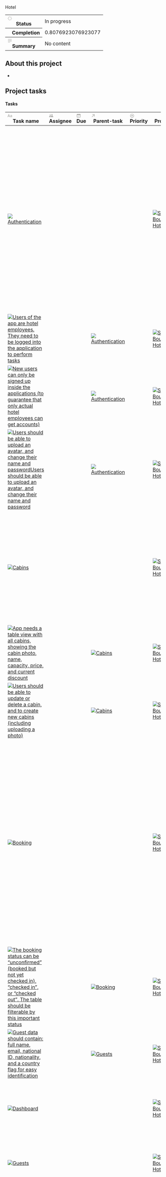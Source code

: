 
Hotel</h1><p class="page-description"></p><table class="properties"><tbody><tr class="property-row property-row-status"><th><span class="icon property-icon"><svg role="graphics-symbol" viewBox="0 0 16 16" style="width:14px;height:14px;display:block;fill:rgba(55, 53, 47, 0.45);flex-shrink:0" class="typesStatus"><path d="M8.75488 1.02344C8.75488 0.613281 8.41309 0.264648 8.00293 0.264648C7.59277 0.264648 7.25098 0.613281 7.25098 1.02344V3.11523C7.25098 3.51855 7.59277 3.86719 8.00293 3.86719C8.41309 3.86719 8.75488 3.51855 8.75488 3.11523V1.02344ZM3.91504 5.0293C4.20215 5.31641 4.69434 5.32324 4.97461 5.03613C5.26855 4.74902 5.26855 4.25684 4.98145 3.96973L3.53906 2.52051C3.25195 2.2334 2.7666 2.21973 2.47949 2.50684C2.19238 2.79395 2.18555 3.28613 2.47266 3.57324L3.91504 5.0293ZM10.9629 4.01758C10.6826 4.30469 10.6826 4.79688 10.9697 5.08398C11.2568 5.37109 11.749 5.36426 12.0361 5.07715L13.4854 3.62793C13.7725 3.34082 13.7725 2.84863 13.4785 2.55469C13.1982 2.27441 12.7061 2.27441 12.4189 2.56152L10.9629 4.01758ZM15.0234 8.78906C15.4336 8.78906 15.7822 8.44727 15.7822 8.03711C15.7822 7.62695 15.4336 7.28516 15.0234 7.28516H12.9385C12.5283 7.28516 12.1797 7.62695 12.1797 8.03711C12.1797 8.44727 12.5283 8.78906 12.9385 8.78906H15.0234ZM0.975586 7.28516C0.56543 7.28516 0.223633 7.62695 0.223633 8.03711C0.223633 8.44727 0.56543 8.78906 0.975586 8.78906H3.07422C3.48438 8.78906 3.83301 8.44727 3.83301 8.03711C3.83301 7.62695 3.48438 7.28516 3.07422 7.28516H0.975586ZM12.0361 10.9902C11.749 10.71 11.2568 10.71 10.9629 10.9971C10.6826 11.2842 10.6826 11.7764 10.9697 12.0635L12.4258 13.5127C12.7129 13.7998 13.2051 13.793 13.4922 13.5059C13.7793 13.2256 13.7725 12.7266 13.4854 12.4395L12.0361 10.9902ZM2.52051 12.4395C2.22656 12.7266 2.22656 13.2188 2.50684 13.5059C2.79395 13.793 3.28613 13.7998 3.57324 13.5127L5.02246 12.0703C5.31641 11.7832 5.31641 11.291 5.03613 11.0039C4.74902 10.7168 4.25684 10.71 3.96973 10.9971L2.52051 12.4395ZM8.75488 12.9658C8.75488 12.5557 8.41309 12.207 8.00293 12.207C7.59277 12.207 7.25098 12.5557 7.25098 12.9658V15.0576C7.25098 15.4609 7.59277 15.8096 8.00293 15.8096C8.41309 15.8096 8.75488 15.4609 8.75488 15.0576V12.9658Z"></path></svg></span>Status</th><td><span class="status-value select-value-color-yellow"><div class="status-dot status-dot-color-yellow"></div>In
progress</span></td></tr><tr class="property-row property-row-rollup"><th><span class="icon property-icon"><img src="https://www.notion.so/icons/activity_gray.svg" style="width:14px;height:14px"/></span>Completion</th><td>0.8076923076923077</td></tr><tr class="property-row property-row-text"><th><span class="icon property-icon"><svg role="graphics-symbol" viewBox="0 0 16 16" style="width:14px;height:14px;display:block;fill:rgba(55, 53, 47, 0.45);flex-shrink:0" class="typesText"><path d="M1.56738 3.25879H14.4258C14.7676 3.25879 15.0479 2.97852 15.0479 2.63672C15.0479 2.29492 14.7744 2.02148 14.4258 2.02148H1.56738C1.21875 2.02148 0.952148 2.29492 0.952148 2.63672C0.952148 2.97852 1.22559 3.25879 1.56738 3.25879ZM1.56738 6.84082H14.4258C14.7676 6.84082 15.0479 6.56055 15.0479 6.21875C15.0479 5.87695 14.7744 5.60352 14.4258 5.60352H1.56738C1.21875 5.60352 0.952148 5.87695 0.952148 6.21875C0.952148 6.56055 1.22559 6.84082 1.56738 6.84082ZM1.56738 10.4229H14.4258C14.7676 10.4229 15.0479 10.1426 15.0479 9.80078C15.0479 9.45898 14.7744 9.18555 14.4258 9.18555H1.56738C1.21875 9.18555 0.952148 9.45898 0.952148 9.80078C0.952148 10.1426 1.22559 10.4229 1.56738 10.4229ZM1.56738 14.0049H8.75879C9.10059 14.0049 9.38086 13.7246 9.38086 13.3828C9.38086 13.041 9.10742 12.7676 8.75879 12.7676H1.56738C1.21875 12.7676 0.952148 13.041 0.952148 13.3828C0.952148 13.7246 1.22559 14.0049 1.56738 14.0049Z"></path></svg></span>Summary</th><td>No
content</td></tr></tbody></table></header><div class="page-body"><h2 id="63ff3efc-2be5-4dba-80fa-6bfc670e2838" class="">About
this
project</h2><ul id="bc6d5d43-92d7-4217-a870-4a8ba1081a10" class="bulleted-list"><li style="list-style-type:disc"></li></ul><p id="74ccbe03-3c0d-4d89-b101-66480abb5dde" class="">

</p><h2 id="eede8bb4-471a-41c7-a0e2-5cb417ff3c1e" class="">Project tasks</h2><div id="1381d9df-c169-4428-9060-eb1f89410560" class="collection-content"><h4 class="collection-title">Tasks</h4><table class="collection-content"><thead><tr><th><span class="icon property-icon"><svg role="graphics-symbol" viewBox="0 0 16 16" style="width:14px;height:14px;display:block;fill:rgba(55, 53, 47, 0.45);flex-shrink:0" class="typesTitle"><path d="M0.637695 13.1914C1.0957 13.1914 1.32812 13 1.47852 12.5215L2.24414 10.3887H6.14746L6.90625 12.5215C7.05664 13 7.2959 13.1914 7.74707 13.1914C8.22559 13.1914 8.5332 12.9043 8.5332 12.4531C8.5332 12.2891 8.50586 12.1523 8.44434 11.9678L5.41602 3.79199C5.2041 3.21777 4.82129 2.9375 4.19922 2.9375C3.60449 2.9375 3.21484 3.21777 3.0166 3.78516L-0.0322266 12.002C-0.09375 12.1797 -0.121094 12.3232 -0.121094 12.4668C-0.121094 12.918 0.166016 13.1914 0.637695 13.1914ZM2.63379 9.12402L4.17871 4.68066H4.21973L5.76465 9.12402H2.63379ZM12.2793 13.2324C13.3115 13.2324 14.2891 12.6787 14.7129 11.8037H14.7402V12.5762C14.7471 12.9863 15.0273 13.2393 15.4238 13.2393C15.834 13.2393 16.1143 12.9795 16.1143 12.5215V8.00977C16.1143 6.49902 14.9658 5.52148 13.1543 5.52148C11.7666 5.52148 10.6592 6.08887 10.2695 6.99121C10.1943 7.15527 10.1533 7.3125 10.1533 7.46289C10.1533 7.81152 10.4062 8.04395 10.7686 8.04395C11.0215 8.04395 11.2129 7.94824 11.3496 7.73633C11.7529 6.99121 12.2861 6.65625 13.1064 6.65625C14.0977 6.65625 14.6992 7.20996 14.6992 8.1123V8.67285L12.5664 8.7959C10.7686 8.8916 9.77734 9.69824 9.77734 11.0107C9.77734 12.3369 10.8096 13.2324 12.2793 13.2324ZM12.6621 12.1387C11.8008 12.1387 11.2129 11.667 11.2129 10.9561C11.2129 10.2725 11.7598 9.82129 12.7578 9.75977L14.6992 9.62988V10.3203C14.6992 11.3457 13.7969 12.1387 12.6621 12.1387Z"></path></svg></span>Task name</th><th><span class="icon property-icon"><svg role="graphics-symbol" viewBox="0 0 16 16" style="width:14px;height:14px;display:block;fill:rgba(55, 53, 47, 0.45);flex-shrink:0" class="typesPerson"><path d="M10.9536 7.90088C12.217 7.90088 13.2559 6.79468 13.2559 5.38525C13.2559 4.01514 12.2114 2.92017 10.9536 2.92017C9.70142 2.92017 8.65137 4.02637 8.65698 5.39087C8.6626 6.79468 9.69019 7.90088 10.9536 7.90088ZM4.4231 8.03003C5.52368 8.03003 6.42212 7.05859 6.42212 5.83447C6.42212 4.63843 5.51245 3.68945 4.4231 3.68945C3.33374 3.68945 2.41846 4.64966 2.41846 5.84009C2.42407 7.05859 3.32251 8.03003 4.4231 8.03003ZM1.37964 13.168H5.49561C4.87231 12.292 5.43384 10.6074 6.78711 9.51807C6.18628 9.14746 5.37769 8.87231 4.4231 8.87231C1.95239 8.87231 0.262207 10.6917 0.262207 12.1628C0.262207 12.7974 0.548584 13.168 1.37964 13.168ZM7.50024 13.168H14.407C15.4009 13.168 15.7322 12.8423 15.7322 12.2864C15.7322 10.8489 13.8679 8.88354 10.9536 8.88354C8.04492 8.88354 6.17505 10.8489 6.17505 12.2864C6.17505 12.8423 6.50635 13.168 7.50024 13.168Z"></path></svg></span>Assignee</th><th><span class="icon property-icon"><svg role="graphics-symbol" viewBox="0 0 16 16" style="width:14px;height:14px;display:block;fill:rgba(55, 53, 47, 0.45);flex-shrink:0" class="typesDate"><path d="M3.29688 14.4561H12.7031C14.1797 14.4561 14.9453 13.6904 14.9453 12.2344V3.91504C14.9453 2.45215 14.1797 1.69336 12.7031 1.69336H3.29688C1.82031 1.69336 1.05469 2.45215 1.05469 3.91504V12.2344C1.05469 13.6973 1.82031 14.4561 3.29688 14.4561ZM3.27637 13.1162C2.70898 13.1162 2.39453 12.8154 2.39453 12.2207V5.9043C2.39453 5.30273 2.70898 5.00879 3.27637 5.00879H12.71C13.2842 5.00879 13.6055 5.30273 13.6055 5.9043V12.2207C13.6055 12.8154 13.2842 13.1162 12.71 13.1162H3.27637ZM6.68066 7.38086H7.08398C7.33008 7.38086 7.41211 7.30566 7.41211 7.05957V6.66309C7.41211 6.41699 7.33008 6.3418 7.08398 6.3418H6.68066C6.44141 6.3418 6.35938 6.41699 6.35938 6.66309V7.05957C6.35938 7.30566 6.44141 7.38086 6.68066 7.38086ZM8.92285 7.38086H9.31934C9.56543 7.38086 9.64746 7.30566 9.64746 7.05957V6.66309C9.64746 6.41699 9.56543 6.3418 9.31934 6.3418H8.92285C8.67676 6.3418 8.59473 6.41699 8.59473 6.66309V7.05957C8.59473 7.30566 8.67676 7.38086 8.92285 7.38086ZM11.1582 7.38086H11.5547C11.8008 7.38086 11.8828 7.30566 11.8828 7.05957V6.66309C11.8828 6.41699 11.8008 6.3418 11.5547 6.3418H11.1582C10.9121 6.3418 10.8301 6.41699 10.8301 6.66309V7.05957C10.8301 7.30566 10.9121 7.38086 11.1582 7.38086ZM4.44531 9.58203H4.84863C5.09473 9.58203 5.17676 9.50684 5.17676 9.26074V8.86426C5.17676 8.61816 5.09473 8.54297 4.84863 8.54297H4.44531C4.20605 8.54297 4.12402 8.61816 4.12402 8.86426V9.26074C4.12402 9.50684 4.20605 9.58203 4.44531 9.58203ZM6.68066 9.58203H7.08398C7.33008 9.58203 7.41211 9.50684 7.41211 9.26074V8.86426C7.41211 8.61816 7.33008 8.54297 7.08398 8.54297H6.68066C6.44141 8.54297 6.35938 8.61816 6.35938 8.86426V9.26074C6.35938 9.50684 6.44141 9.58203 6.68066 9.58203ZM8.92285 9.58203H9.31934C9.56543 9.58203 9.64746 9.50684 9.64746 9.26074V8.86426C9.64746 8.61816 9.56543 8.54297 9.31934 8.54297H8.92285C8.67676 8.54297 8.59473 8.61816 8.59473 8.86426V9.26074C8.59473 9.50684 8.67676 9.58203 8.92285 9.58203ZM11.1582 9.58203H11.5547C11.8008 9.58203 11.8828 9.50684 11.8828 9.26074V8.86426C11.8828 8.61816 11.8008 8.54297 11.5547 8.54297H11.1582C10.9121 8.54297 10.8301 8.61816 10.8301 8.86426V9.26074C10.8301 9.50684 10.9121 9.58203 11.1582 9.58203ZM4.44531 11.7832H4.84863C5.09473 11.7832 5.17676 11.708 5.17676 11.4619V11.0654C5.17676 10.8193 5.09473 10.7441 4.84863 10.7441H4.44531C4.20605 10.7441 4.12402 10.8193 4.12402 11.0654V11.4619C4.12402 11.708 4.20605 11.7832 4.44531 11.7832ZM6.68066 11.7832H7.08398C7.33008 11.7832 7.41211 11.708 7.41211 11.4619V11.0654C7.41211 10.8193 7.33008 10.7441 7.08398 10.7441H6.68066C6.44141 10.7441 6.35938 10.8193 6.35938 11.0654V11.4619C6.35938 11.708 6.44141 11.7832 6.68066 11.7832ZM8.92285 11.7832H9.31934C9.56543 11.7832 9.64746 11.708 9.64746 11.4619V11.0654C9.64746 10.8193 9.56543 10.7441 9.31934 10.7441H8.92285C8.67676 10.7441 8.59473 10.8193 8.59473 11.0654V11.4619C8.59473 11.708 8.67676 11.7832 8.92285 11.7832Z"></path></svg></span>Due</th><th><span class="icon property-icon"><svg role="graphics-symbol" viewBox="0 0 16 16" style="width:14px;height:14px;display:block;fill:rgba(55, 53, 47, 0.45);flex-shrink:0" class="typesRelation"><path d="M13.1475 10.5869V3.72363C13.1475 3.25195 12.833 2.93066 12.3477 2.93066H5.48438C5.02637 2.93066 4.70508 3.27246 4.70508 3.67578C4.70508 4.07227 5.05371 4.40039 5.46387 4.40039H7.89746L10.8438 4.30469L9.59961 5.39844L3.08496 11.9199C2.92773 12.0771 2.8457 12.2686 2.8457 12.46C2.8457 12.8564 3.20801 13.2256 3.61816 13.2256C3.80957 13.2256 3.99414 13.1504 4.15137 12.9932L10.6729 6.47168L11.7803 5.22754L11.6641 8.05762V10.6074C11.6641 11.0176 11.9922 11.373 12.4023 11.373C12.8057 11.373 13.1475 11.0312 13.1475 10.5869Z"></path></svg></span>Parent-task</th><th><span class="icon property-icon"><svg role="graphics-symbol" viewBox="0 0 16 16" style="width:14px;height:14px;display:block;fill:rgba(55, 53, 47, 0.45);flex-shrink:0" class="typesSelect"><path d="M8 15.126C11.8623 15.126 15.0615 11.9336 15.0615 8.06445C15.0615 4.20215 11.8623 1.00293 7.99316 1.00293C4.13086 1.00293 0.938477 4.20215 0.938477 8.06445C0.938477 11.9336 4.1377 15.126 8 15.126ZM8 13.7383C4.85547 13.7383 2.33301 11.209 2.33301 8.06445C2.33301 4.91992 4.84863 2.39746 7.99316 2.39746C11.1377 2.39746 13.6738 4.91992 13.6738 8.06445C13.6738 11.209 11.1445 13.7383 8 13.7383ZM7.62402 10.6348C7.79492 10.915 8.20508 10.9287 8.37598 10.6348L10.666 6.73145C10.8574 6.41016 10.7002 6.04102 10.3652 6.04102H5.62793C5.29297 6.04102 5.14941 6.43066 5.32031 6.73145L7.62402 10.6348Z"></path></svg></span>Priority</th><th><span class="icon property-icon"><img src="https://www.notion.so/icons/target_gray.svg" style="width:14px;height:14px"/></span>Project</th><th><span class="icon property-icon"><svg role="graphics-symbol" viewBox="0 0 16 16" style="width:14px;height:14px;display:block;fill:rgba(55, 53, 47, 0.45);flex-shrink:0" class="typesStatus"><path d="M8.75488 1.02344C8.75488 0.613281 8.41309 0.264648 8.00293 0.264648C7.59277 0.264648 7.25098 0.613281 7.25098 1.02344V3.11523C7.25098 3.51855 7.59277 3.86719 8.00293 3.86719C8.41309 3.86719 8.75488 3.51855 8.75488 3.11523V1.02344ZM3.91504 5.0293C4.20215 5.31641 4.69434 5.32324 4.97461 5.03613C5.26855 4.74902 5.26855 4.25684 4.98145 3.96973L3.53906 2.52051C3.25195 2.2334 2.7666 2.21973 2.47949 2.50684C2.19238 2.79395 2.18555 3.28613 2.47266 3.57324L3.91504 5.0293ZM10.9629 4.01758C10.6826 4.30469 10.6826 4.79688 10.9697 5.08398C11.2568 5.37109 11.749 5.36426 12.0361 5.07715L13.4854 3.62793C13.7725 3.34082 13.7725 2.84863 13.4785 2.55469C13.1982 2.27441 12.7061 2.27441 12.4189 2.56152L10.9629 4.01758ZM15.0234 8.78906C15.4336 8.78906 15.7822 8.44727 15.7822 8.03711C15.7822 7.62695 15.4336 7.28516 15.0234 7.28516H12.9385C12.5283 7.28516 12.1797 7.62695 12.1797 8.03711C12.1797 8.44727 12.5283 8.78906 12.9385 8.78906H15.0234ZM0.975586 7.28516C0.56543 7.28516 0.223633 7.62695 0.223633 8.03711C0.223633 8.44727 0.56543 8.78906 0.975586 8.78906H3.07422C3.48438 8.78906 3.83301 8.44727 3.83301 8.03711C3.83301 7.62695 3.48438 7.28516 3.07422 7.28516H0.975586ZM12.0361 10.9902C11.749 10.71 11.2568 10.71 10.9629 10.9971C10.6826 11.2842 10.6826 11.7764 10.9697 12.0635L12.4258 13.5127C12.7129 13.7998 13.2051 13.793 13.4922 13.5059C13.7793 13.2256 13.7725 12.7266 13.4854 12.4395L12.0361 10.9902ZM2.52051 12.4395C2.22656 12.7266 2.22656 13.2188 2.50684 13.5059C2.79395 13.793 3.28613 13.7998 3.57324 13.5127L5.02246 12.0703C5.31641 11.7832 5.31641 11.291 5.03613 11.0039C4.74902 10.7168 4.25684 10.71 3.96973 10.9971L2.52051 12.4395ZM8.75488 12.9658C8.75488 12.5557 8.41309 12.207 8.00293 12.207C7.59277 12.207 7.25098 12.5557 7.25098 12.9658V15.0576C7.25098 15.4609 7.59277 15.8096 8.00293 15.8096C8.41309 15.8096 8.75488 15.4609 8.75488 15.0576V12.9658Z"></path></svg></span>Status</th><th><span class="icon property-icon"><img src="https://www.notion.so/icons/list-indent_gray.svg" style="width:14px;height:14px"/></span>Sub-tasks</th><th><span class="icon property-icon"><img src="https://www.notion.so/icons/tag_gray.svg" style="width:14px;height:14px"/></span>Tags</th></tr></thead><tbody><tr id="50e1f939-6ae5-4e80-bce8-7f04cdb4beea"><td class="cell-title"><a href="Tasks%20f8470ac0c83c4858ab3206b615f13e9f/Authentication%2050e1f9396ae54e80bce87f04cdb4beea.html"><img class="icon" src="https://www.notion.so/icons/key_yellow.svg"/>Authentication</a></td><td class="cell-notion://tasks/assign_property"></td><td class="cell-notion://tasks/due_date_property"></td><td class="cell-notion://tasks/parent_task_relation"></td><td class="cell-notion://tasks/priority_property"></td><td class="cell-notion://tasks/task_to_project_relation"><a href="Small%20Boutique%20Hotel%2074fd9789d4b44f26a9a402f025c9df48.html"><img class="icon" src="https://www.notion.so/icons/bed_gray.svg"/>Small Boutique Hotel</a></td><td class="cell-notion://tasks/status_property"><span class="status-value select-value-color-green"><div class="status-dot status-dot-color-green"></div>Done</span></td><td class="cell-notion://tasks/sub_task_relation"><a href="Tasks%20f8470ac0c83c4858ab3206b615f13e9f/Users%20of%20the%20app%20are%20hotel%20employees%20They%20need%20to%20%20dd4cb14c26fc47d5943b60d48c720520.html"><img class="icon" src="https://www.notion.so/icons/science_blue.svg"/>Users of the app are hotel employees. They need to be logged into the application to perform tasks</a>, <a href="Tasks%20f8470ac0c83c4858ab3206b615f13e9f/New%20users%20can%20only%20be%20signed%20up%20inside%20the%20applica%2063aca8190a7940d3a69c17582d59b6d1.html"><img class="icon" src="https://www.notion.so/icons/science_blue.svg"/>New users can only be signed up inside the applications (to guarantee that only actual hotel employees can get accounts)</a>, <a href="Tasks%20f8470ac0c83c4858ab3206b615f13e9f/Users%20should%20be%20able%20to%20upload%20an%20avatar,%20and%20chan%200cfc639ae79b445fbf5a9d15245e5958.html"><img class="icon" src="https://www.notion.so/icons/science_blue.svg"/>Users should be able to upload an avatar, and change their name and passwordUsers should be able to upload an avatar, and change their name and password</a></td><td class="cell-notion://tasks/tags_property"></td></tr><tr id="dd4cb14c-26fc-47d5-943b-60d48c720520"><td class="cell-title"><a href="Tasks%20f8470ac0c83c4858ab3206b615f13e9f/Users%20of%20the%20app%20are%20hotel%20employees%20They%20need%20to%20%20dd4cb14c26fc47d5943b60d48c720520.html"><img class="icon" src="https://www.notion.so/icons/science_blue.svg"/>Users of the app are hotel employees. They need to be logged into the application to perform tasks</a></td><td class="cell-notion://tasks/assign_property"></td><td class="cell-notion://tasks/due_date_property"></td><td class="cell-notion://tasks/parent_task_relation"><a href="Tasks%20f8470ac0c83c4858ab3206b615f13e9f/Authentication%2050e1f9396ae54e80bce87f04cdb4beea.html"><img class="icon" src="https://www.notion.so/icons/key_yellow.svg"/>Authentication</a></td><td class="cell-notion://tasks/priority_property"></td><td class="cell-notion://tasks/task_to_project_relation"><a href="Small%20Boutique%20Hotel%2074fd9789d4b44f26a9a402f025c9df48.html"><img class="icon" src="https://www.notion.so/icons/bed_gray.svg"/>Small Boutique Hotel</a></td><td class="cell-notion://tasks/status_property"><span class="status-value select-value-color-green"><div class="status-dot status-dot-color-green"></div>Done</span></td><td class="cell-notion://tasks/sub_task_relation"></td><td class="cell-notion://tasks/tags_property"></td></tr><tr id="63aca819-0a79-40d3-a69c-17582d59b6d1"><td class="cell-title"><a href="Tasks%20f8470ac0c83c4858ab3206b615f13e9f/New%20users%20can%20only%20be%20signed%20up%20inside%20the%20applica%2063aca8190a7940d3a69c17582d59b6d1.html"><img class="icon" src="https://www.notion.so/icons/science_blue.svg"/>New users can only be signed up inside the applications (to guarantee that only actual hotel employees can get accounts)</a></td><td class="cell-notion://tasks/assign_property"></td><td class="cell-notion://tasks/due_date_property"></td><td class="cell-notion://tasks/parent_task_relation"><a href="Tasks%20f8470ac0c83c4858ab3206b615f13e9f/Authentication%2050e1f9396ae54e80bce87f04cdb4beea.html"><img class="icon" src="https://www.notion.so/icons/key_yellow.svg"/>Authentication</a></td><td class="cell-notion://tasks/priority_property"></td><td class="cell-notion://tasks/task_to_project_relation"><a href="Small%20Boutique%20Hotel%2074fd9789d4b44f26a9a402f025c9df48.html"><img class="icon" src="https://www.notion.so/icons/bed_gray.svg"/>Small Boutique Hotel</a></td><td class="cell-notion://tasks/status_property"><span class="status-value select-value-color-green"><div class="status-dot status-dot-color-green"></div>Done</span></td><td class="cell-notion://tasks/sub_task_relation"></td><td class="cell-notion://tasks/tags_property"></td></tr><tr id="0cfc639a-e79b-445f-bf5a-9d15245e5958"><td class="cell-title"><a href="Tasks%20f8470ac0c83c4858ab3206b615f13e9f/Users%20should%20be%20able%20to%20upload%20an%20avatar,%20and%20chan%200cfc639ae79b445fbf5a9d15245e5958.html"><img class="icon" src="https://www.notion.so/icons/science_blue.svg"/>Users should be able to upload an avatar, and change their name and passwordUsers should be able to upload an avatar, and change their name and password</a></td><td class="cell-notion://tasks/assign_property"></td><td class="cell-notion://tasks/due_date_property"></td><td class="cell-notion://tasks/parent_task_relation"><a href="Tasks%20f8470ac0c83c4858ab3206b615f13e9f/Authentication%2050e1f9396ae54e80bce87f04cdb4beea.html"><img class="icon" src="https://www.notion.so/icons/key_yellow.svg"/>Authentication</a></td><td class="cell-notion://tasks/priority_property"></td><td class="cell-notion://tasks/task_to_project_relation"><a href="Small%20Boutique%20Hotel%2074fd9789d4b44f26a9a402f025c9df48.html"><img class="icon" src="https://www.notion.so/icons/bed_gray.svg"/>Small Boutique Hotel</a></td><td class="cell-notion://tasks/status_property"><span class="status-value select-value-color-green"><div class="status-dot status-dot-color-green"></div>Done</span></td><td class="cell-notion://tasks/sub_task_relation"></td><td class="cell-notion://tasks/tags_property"></td></tr><tr id="f2a4d504-534e-457d-a708-b855065bd8bb"><td class="cell-title"><a href="Tasks%20f8470ac0c83c4858ab3206b615f13e9f/Cabins%20f2a4d504534e457da708b855065bd8bb.html"><img class="icon" src="https://www.notion.so/icons/bed_yellow.svg"/>Cabins</a></td><td class="cell-notion://tasks/assign_property"></td><td class="cell-notion://tasks/due_date_property"></td><td class="cell-notion://tasks/parent_task_relation"></td><td class="cell-notion://tasks/priority_property"></td><td class="cell-notion://tasks/task_to_project_relation"><a href="Small%20Boutique%20Hotel%2074fd9789d4b44f26a9a402f025c9df48.html"><img class="icon" src="https://www.notion.so/icons/bed_gray.svg"/>Small Boutique Hotel</a></td><td class="cell-notion://tasks/status_property"><span class="status-value select-value-color-green"><div class="status-dot status-dot-color-green"></div>Done</span></td><td class="cell-notion://tasks/sub_task_relation"><a href="Tasks%20f8470ac0c83c4858ab3206b615f13e9f/App%20needs%20a%20table%20view%20with%20all%20cabins,%20showing%20th%20b14772d140204c1cab4313f0621cbe1d.html"><img class="icon" src="https://www.notion.so/icons/science_blue.svg"/>App needs a table view with all cabins, showing the cabin photo, name, capacity, price, and current discount</a>, <a href="Tasks%20f8470ac0c83c4858ab3206b615f13e9f/Users%20should%20be%20able%20to%20update%20or%20delete%20a%20cabin,%20%2061d7821c3dbd4ec6a1a89a1d47d65f9e.html"><img class="icon" src="https://www.notion.so/icons/science_blue.svg"/>Users should be able to update or delete a cabin, and to create new cabins (including uploading a photo)</a></td><td class="cell-notion://tasks/tags_property"></td></tr><tr id="b14772d1-4020-4c1c-ab43-13f0621cbe1d"><td class="cell-title"><a href="Tasks%20f8470ac0c83c4858ab3206b615f13e9f/App%20needs%20a%20table%20view%20with%20all%20cabins,%20showing%20th%20b14772d140204c1cab4313f0621cbe1d.html"><img class="icon" src="https://www.notion.so/icons/science_blue.svg"/>App needs a table view with all cabins, showing the cabin photo, name, capacity, price, and current discount</a></td><td class="cell-notion://tasks/assign_property"></td><td class="cell-notion://tasks/due_date_property"></td><td class="cell-notion://tasks/parent_task_relation"><a href="Tasks%20f8470ac0c83c4858ab3206b615f13e9f/Cabins%20f2a4d504534e457da708b855065bd8bb.html"><img class="icon" src="https://www.notion.so/icons/bed_yellow.svg"/>Cabins</a></td><td class="cell-notion://tasks/priority_property"></td><td class="cell-notion://tasks/task_to_project_relation"><a href="Small%20Boutique%20Hotel%2074fd9789d4b44f26a9a402f025c9df48.html"><img class="icon" src="https://www.notion.so/icons/bed_gray.svg"/>Small Boutique Hotel</a></td><td class="cell-notion://tasks/status_property"><span class="status-value select-value-color-green"><div class="status-dot status-dot-color-green"></div>Done</span></td><td class="cell-notion://tasks/sub_task_relation"></td><td class="cell-notion://tasks/tags_property"></td></tr><tr id="61d7821c-3dbd-4ec6-a1a8-9a1d47d65f9e"><td class="cell-title"><a href="Tasks%20f8470ac0c83c4858ab3206b615f13e9f/Users%20should%20be%20able%20to%20update%20or%20delete%20a%20cabin,%20%2061d7821c3dbd4ec6a1a89a1d47d65f9e.html"><img class="icon" src="https://www.notion.so/icons/science_blue.svg"/>Users should be able to update or delete a cabin, and to create new cabins (including uploading a photo)</a></td><td class="cell-notion://tasks/assign_property"></td><td class="cell-notion://tasks/due_date_property"></td><td class="cell-notion://tasks/parent_task_relation"><a href="Tasks%20f8470ac0c83c4858ab3206b615f13e9f/Cabins%20f2a4d504534e457da708b855065bd8bb.html"><img class="icon" src="https://www.notion.so/icons/bed_yellow.svg"/>Cabins</a></td><td class="cell-notion://tasks/priority_property"></td><td class="cell-notion://tasks/task_to_project_relation"><a href="Small%20Boutique%20Hotel%2074fd9789d4b44f26a9a402f025c9df48.html"><img class="icon" src="https://www.notion.so/icons/bed_gray.svg"/>Small Boutique Hotel</a></td><td class="cell-notion://tasks/status_property"><span class="status-value select-value-color-green"><div class="status-dot status-dot-color-green"></div>Done</span></td><td class="cell-notion://tasks/sub_task_relation"></td><td class="cell-notion://tasks/tags_property"></td></tr><tr id="382fb50b-0cdb-4a6d-9d8c-4aad4a64e860"><td class="cell-title"><a href="Tasks%20f8470ac0c83c4858ab3206b615f13e9f/Booking%20382fb50b0cdb4a6d9d8c4aad4a64e860.html"><img class="icon" src="https://www.notion.so/icons/ticket_yellow.svg"/>Booking</a></td><td class="cell-notion://tasks/assign_property"></td><td class="cell-notion://tasks/due_date_property"></td><td class="cell-notion://tasks/parent_task_relation"></td><td class="cell-notion://tasks/priority_property"></td><td class="cell-notion://tasks/task_to_project_relation"><a href="Small%20Boutique%20Hotel%2074fd9789d4b44f26a9a402f025c9df48.html"><img class="icon" src="https://www.notion.so/icons/bed_gray.svg"/>Small Boutique Hotel</a></td><td class="cell-notion://tasks/status_property"><span class="status-value select-value-color-green"><div class="status-dot status-dot-color-green"></div>Done</span></td><td class="cell-notion://tasks/sub_task_relation"><a href="Tasks%20f8470ac0c83c4858ab3206b615f13e9f/App%20needs%20a%20table%20view%20with%20all%20bookings,%20showing%20%209138fb4846634ca0b6e2bf4d2514e08c.html"><img class="icon" src="https://www.notion.so/icons/science_blue.svg"/>App needs a table view with all bookings, showing arrival and departure dates, status, and paid amount, as well as cabin and guest data</a>, <a href="Tasks%20f8470ac0c83c4858ab3206b615f13e9f/The%20booking%20status%20can%20be%20%E2%80%9Cunconfirmed%E2%80%9D%20(booked%20bu%203d532ae1e2634f099d2f2c2c81ce56ca.html"><img class="icon" src="https://www.notion.so/icons/science_blue.svg"/>The booking status can be “unconfirmed” (booked but not yet checked in), “checked in”, or “checked out”. The table should be filterable
by this important status</a>, <a href="Tasks%20f8470ac0c83c4858ab3206b615f13e9f/Other%20booking%20data%20includes%20number%20of%20guests,%20numb%20be0ec70fdad54918bf49ff5c0c714e71.html"><img class="icon" src="https://www.notion.so/icons/science_blue.svg"/>Other booking data includes: number of guests, number of nights, guest observations, whether they booked breakfast, breakfast price</a></td><td class="cell-notion://tasks/tags_property"></td></tr><tr id="3d532ae1-e263-4f09-9d2f-2c2c81ce56ca"><td class="cell-title"><a href="Tasks%20f8470ac0c83c4858ab3206b615f13e9f/The%20booking%20status%20can%20be%20%E2%80%9Cunconfirmed%E2%80%9D%20(booked%20bu%203d532ae1e2634f099d2f2c2c81ce56ca.html"><img class="icon" src="https://www.notion.so/icons/science_blue.svg"/>The booking status can be “unconfirmed” (booked but not yet checked in), “checked in”, or “checked out”. The table should be filterable
by this important status</a></td><td class="cell-notion://tasks/assign_property"></td><td class="cell-notion://tasks/due_date_property"></td><td class="cell-notion://tasks/parent_task_relation"><a href="Tasks%20f8470ac0c83c4858ab3206b615f13e9f/Booking%20382fb50b0cdb4a6d9d8c4aad4a64e860.html"><img class="icon" src="https://www.notion.so/icons/ticket_yellow.svg"/>Booking</a></td><td class="cell-notion://tasks/priority_property"></td><td class="cell-notion://tasks/task_to_project_relation"><a href="Small%20Boutique%20Hotel%2074fd9789d4b44f26a9a402f025c9df48.html"><img class="icon" src="https://www.notion.so/icons/bed_gray.svg"/>Small Boutique Hotel</a></td><td class="cell-notion://tasks/status_property"><span class="status-value select-value-color-green"><div class="status-dot status-dot-color-green"></div>Done</span></td><td class="cell-notion://tasks/sub_task_relation"></td><td class="cell-notion://tasks/tags_property"></td></tr><tr id="f1a2645d-d624-4986-a517-80e6712768ee"><td class="cell-title"><a href="Tasks%20f8470ac0c83c4858ab3206b615f13e9f/Guest%20data%20should%20contain%20full%20name,%20email,%20nation%20f1a2645dd6244986a51780e6712768ee.html"><img class="icon" src="https://www.notion.so/icons/science_blue.svg"/>Guest data should contain: full name, email, national ID, nationality, and a country flag for easy identification</a></td><td class="cell-notion://tasks/assign_property"></td><td class="cell-notion://tasks/due_date_property"></td><td class="cell-notion://tasks/parent_task_relation"><a href="Tasks%20f8470ac0c83c4858ab3206b615f13e9f/Guests%2082262aa12ecb45a18fcd23e2454b7f1f.html"><img class="icon" src="https://www.notion.so/icons/person-masculine_yellow.svg"/>Guests</a></td><td class="cell-notion://tasks/priority_property"></td><td class="cell-notion://tasks/task_to_project_relation"><a href="Small%20Boutique%20Hotel%2074fd9789d4b44f26a9a402f025c9df48.html"><img class="icon" src="https://www.notion.so/icons/bed_gray.svg"/>Small Boutique Hotel</a></td><td class="cell-notion://tasks/status_property"><span class="status-value select-value-color-green"><div class="status-dot status-dot-color-green"></div>Done</span></td><td class="cell-notion://tasks/sub_task_relation"></td><td class="cell-notion://tasks/tags_property"></td></tr><tr id="23f7641a-ad2e-4e01-8aa4-1fd6623a1b98"><td class="cell-title"><a href="Tasks%20f8470ac0c83c4858ab3206b615f13e9f/Dashboard%2023f7641aad2e4e018aa41fd6623a1b98.html"><img class="icon" src="https://www.notion.so/icons/dashboard_yellow.svg"/>Dashboard</a></td><td class="cell-notion://tasks/assign_property"></td><td class="cell-notion://tasks/due_date_property"></td><td class="cell-notion://tasks/parent_task_relation"></td><td class="cell-notion://tasks/priority_property"></td><td class="cell-notion://tasks/task_to_project_relation"><a href="Small%20Boutique%20Hotel%2074fd9789d4b44f26a9a402f025c9df48.html"><img class="icon" src="https://www.notion.so/icons/bed_gray.svg"/>Small Boutique Hotel</a></td><td class="cell-notion://tasks/status_property"><span class="status-value select-value-color-green"><div class="status-dot status-dot-color-green"></div>Done</span></td><td class="cell-notion://tasks/sub_task_relation"><a href="Tasks%20f8470ac0c83c4858ab3206b615f13e9f/The%20initial%20app%20screen%20should%20be%20a%20dashboard,%20to%20d%20433da1dc65b54e779332cab75d92a8d8.html"><img class="icon" src="https://www.notion.so/icons/science_blue.svg"/>The initial app screen should be a dashboard, to display important information for the last 7, 30, or 90 days</a></td><td class="cell-notion://tasks/tags_property"></td></tr><tr id="82262aa1-2ecb-45a1-8fcd-23e2454b7f1f"><td class="cell-title"><a href="Tasks%20f8470ac0c83c4858ab3206b615f13e9f/Guests%2082262aa12ecb45a18fcd23e2454b7f1f.html"><img class="icon" src="https://www.notion.so/icons/person-masculine_yellow.svg"/>Guests</a></td><td class="cell-notion://tasks/assign_property"></td><td class="cell-notion://tasks/due_date_property"></td><td class="cell-notion://tasks/parent_task_relation"></td><td class="cell-notion://tasks/priority_property"></td><td class="cell-notion://tasks/task_to_project_relation"><a href="Small%20Boutique%20Hotel%2074fd9789d4b44f26a9a402f025c9df48.html"><img class="icon" src="https://www.notion.so/icons/bed_gray.svg"/>Small Boutique Hotel</a></td><td class="cell-notion://tasks/status_property"><span class="status-value select-value-color-green"><div class="status-dot status-dot-color-green"></div>Done</span></td><td class="cell-notion://tasks/sub_task_relation"><a href="Tasks%20f8470ac0c83c4858ab3206b615f13e9f/Guest%20data%20should%20contain%20full%20name,%20email,%20nation%20f1a2645dd6244986a51780e6712768ee.html"><img class="icon" src="https://www.notion.so/icons/science_blue.svg"/>Guest data should contain: full name, email, national ID, nationality, and a country flag for easy identification</a></td><td class="cell-notion://tasks/tags_property"></td></tr><tr id="b1f58129-8b27-4754-8936-d379b79e5d32"><td class="cell-title"><a href="Tasks%20f8470ac0c83c4858ab3206b615f13e9f/Check%20in%20out%20b1f581298b2747548936d379b79e5d32.html"><img class="icon" src="https://www.notion.so/icons/checkmark_yellow.svg"/>Check in/out</a></td><td class="cell-notion://tasks/assign_property"></td><td class="cell-notion://tasks/due_date_property"></td><td class="cell-notion://tasks/parent_task_relation"></td><td class="cell-notion://tasks/priority_property"></td><td class="cell-notion://tasks/task_to_project_relation"><a href="Small%20Boutique%20Hotel%2074fd9789d4b44f26a9a402f025c9df48.html"><img class="icon" src="https://www.notion.so/icons/bed_gray.svg"/>Small Boutique Hotel</a></td><td class="cell-notion://tasks/status_property"><span class="status-value select-value-color-green"><div class="status-dot status-dot-color-green"></div>Done</span></td><td class="cell-notion://tasks/sub_task_relation"><a href="Tasks%20f8470ac0c83c4858ab3206b615f13e9f/Users%20should%20be%20able%20to%20delete,%20check%20in,%20or%20check%20a3a80934a48b4fa3a02638b8e8f01392.html"><img class="icon" src="https://www.notion.so/icons/science_blue.svg"/>Users should be able to delete, check in, or check out a booking as the guest arrives (no editing necessary for now)</a>, <a href="Tasks%20f8470ac0c83c4858ab3206b615f13e9f/Bookings%20may%20not%20have%20been%20paid%20yet%20on%20guest%20arriv%200147920f755d4eadb74df3605db62914.html"><img class="icon" src="https://www.notion.so/icons/science_blue.svg"/>Bookings may not have been paid yet on guest arrival. Therefore, on check in, users need to accept payment (outside the app), and
then confirm that payment has been received (inside the app)</a>, <a href="Tasks%20f8470ac0c83c4858ab3206b615f13e9f/On%20check%20in,%20the%20guest%20should%20have%20the%20ability%20to%20%20d47c2c4c424243f886df719a1f22472b.html"><img class="icon" src="https://www.notion.so/icons/science_blue.svg"/>On check in, the guest should have the ability to add breakfast for the entire stay, if they hadn’t already</a></td><td class="cell-notion://tasks/tags_property"></td></tr><tr id="8771e256-8642-40c7-add0-75f0f6ab77a9"><td class="cell-title"><a href="Tasks%20f8470ac0c83c4858ab3206b615f13e9f/Settings%208771e256864240c7add075f0f6ab77a9.html"><img class="icon" src="https://www.notion.so/icons/gear_yellow.svg"/>Settings</a></td><td class="cell-notion://tasks/assign_property"></td><td class="cell-notion://tasks/due_date_property"></td><td class="cell-notion://tasks/parent_task_relation"></td><td class="cell-notion://tasks/priority_property"></td><td class="cell-notion://tasks/task_to_project_relation"><a href="Small%20Boutique%20Hotel%2074fd9789d4b44f26a9a402f025c9df48.html"><img class="icon" src="https://www.notion.so/icons/bed_gray.svg"/>Small Boutique Hotel</a></td><td class="cell-notion://tasks/status_property"><span class="status-value select-value-color-green"><div class="status-dot status-dot-color-green"></div>Done</span></td><td class="cell-notion://tasks/sub_task_relation"><a href="Tasks%20f8470ac0c83c4858ab3206b615f13e9f/Users%20should%20be%20able%20to%20define%20a%20few%20application-w%20c2b41ad0dfc64954955f87ca7a449718.html"><img class="icon" src="https://www.notion.so/icons/science_blue.svg"/>Users should be able to define a few application-wide settings: breakfast price, min and max nights/booking, max guests/booking</a></td><td class="cell-notion://tasks/tags_property"></td></tr><tr id="b0828323-8613-4504-96ce-e70acd2f55c0"><td class="cell-title"><a href="Tasks%20f8470ac0c83c4858ab3206b615f13e9f/Darkmode%20b08283238613450496cee70acd2f55c0.html"><img class="icon" src="https://www.notion.so/icons/darks_yellow.svg"/>Darkmode</a></td><td class="cell-notion://tasks/assign_property"></td><td class="cell-notion://tasks/due_date_property"></td><td class="cell-notion://tasks/parent_task_relation"></td><td class="cell-notion://tasks/priority_property"></td><td class="cell-notion://tasks/task_to_project_relation"><a href="Small%20Boutique%20Hotel%2074fd9789d4b44f26a9a402f025c9df48.html"><img class="icon" src="https://www.notion.so/icons/bed_gray.svg"/>Small Boutique Hotel</a></td><td class="cell-notion://tasks/status_property"><span class="status-value select-value-color-green"><div class="status-dot status-dot-color-green"></div>Done</span></td><td class="cell-notion://tasks/sub_task_relation"></td><td class="cell-notion://tasks/tags_property"></td></tr><tr id="0147920f-755d-4ead-b74d-f3605db62914"><td class="cell-title"><a href="Tasks%20f8470ac0c83c4858ab3206b615f13e9f/Bookings%20may%20not%20have%20been%20paid%20yet%20on%20guest%20arriv%200147920f755d4eadb74df3605db62914.html"><img class="icon" src="https://www.notion.so/icons/science_blue.svg"/>Bookings may not have been paid yet on guest arrival. Therefore, on check in, users need to accept payment (outside the app), and
then confirm that payment has been received (inside the app)</a></td><td class="cell-notion://tasks/assign_property"></td><td class="cell-notion://tasks/due_date_property"></td><td class="cell-notion://tasks/parent_task_relation"><a href="Tasks%20f8470ac0c83c4858ab3206b615f13e9f/Check%20in%20out%20b1f581298b2747548936d379b79e5d32.html"><img class="icon" src="https://www.notion.so/icons/checkmark_yellow.svg"/>Check in/out</a></td><td class="cell-notion://tasks/priority_property"></td><td class="cell-notion://tasks/task_to_project_relation"><a href="Small%20Boutique%20Hotel%2074fd9789d4b44f26a9a402f025c9df48.html"><img class="icon" src="https://www.notion.so/icons/bed_gray.svg"/>Small Boutique Hotel</a></td><td class="cell-notion://tasks/status_property"><span class="status-value select-value-color-green"><div class="status-dot status-dot-color-green"></div>Done</span></td><td class="cell-notion://tasks/sub_task_relation"></td><td class="cell-notion://tasks/tags_property"></td></tr><tr id="d47c2c4c-4242-43f8-86df-719a1f22472b"><td class="cell-title"><a href="Tasks%20f8470ac0c83c4858ab3206b615f13e9f/On%20check%20in,%20the%20guest%20should%20have%20the%20ability%20to%20%20d47c2c4c424243f886df719a1f22472b.html"><img class="icon" src="https://www.notion.so/icons/science_blue.svg"/>On check in, the guest should have the ability to add breakfast for the entire stay, if they hadn’t already</a></td><td class="cell-notion://tasks/assign_property"></td><td class="cell-notion://tasks/due_date_property"></td><td class="cell-notion://tasks/parent_task_relation"><a href="Tasks%20f8470ac0c83c4858ab3206b615f13e9f/Check%20in%20out%20b1f581298b2747548936d379b79e5d32.html"><img class="icon" src="https://www.notion.so/icons/checkmark_yellow.svg"/>Check in/out</a></td><td class="cell-notion://tasks/priority_property"></td><td class="cell-notion://tasks/task_to_project_relation"><a href="Small%20Boutique%20Hotel%2074fd9789d4b44f26a9a402f025c9df48.html"><img class="icon" src="https://www.notion.so/icons/bed_gray.svg"/>Small Boutique Hotel</a></td><td class="cell-notion://tasks/status_property"><span class="status-value select-value-color-green"><div class="status-dot status-dot-color-green"></div>Done</span></td><td class="cell-notion://tasks/sub_task_relation"></td><td class="cell-notion://tasks/tags_property"></td></tr><tr id="433da1dc-65b5-4e77-9332-cab75d92a8d8"><td class="cell-title"><a href="Tasks%20f8470ac0c83c4858ab3206b615f13e9f/The%20initial%20app%20screen%20should%20be%20a%20dashboard,%20to%20d%20433da1dc65b54e779332cab75d92a8d8.html"><img class="icon" src="https://www.notion.so/icons/science_blue.svg"/>The initial app screen should be a dashboard, to display important information for the last 7, 30, or 90 days</a></td><td class="cell-notion://tasks/assign_property"></td><td class="cell-notion://tasks/due_date_property"></td><td class="cell-notion://tasks/parent_task_relation"><a href="Tasks%20f8470ac0c83c4858ab3206b615f13e9f/Dashboard%2023f7641aad2e4e018aa41fd6623a1b98.html"><img class="icon" src="https://www.notion.so/icons/dashboard_yellow.svg"/>Dashboard</a></td><td class="cell-notion://tasks/priority_property"></td><td class="cell-notion://tasks/task_to_project_relation"><a href="Small%20Boutique%20Hotel%2074fd9789d4b44f26a9a402f025c9df48.html"><img class="icon" src="https://www.notion.so/icons/bed_gray.svg"/>Small Boutique Hotel</a></td><td class="cell-notion://tasks/status_property"><span class="status-value"><div class="status-dot"></div>Not started</span></td><td class="cell-notion://tasks/sub_task_relation"><a href="Tasks%20f8470ac0c83c4858ab3206b615f13e9f/A%20list%20of%20guests%20checking%20in%20and%20out%20on%20the%20curren%20cf53a36c3b834cd292ae958c5612b4d1.html"><img class="icon" src="https://www.notion.so/icons/science_blue.svg"/>A list of guests checking in and out on the current day. Users should be able to perform these tasks from here</a>, <a href="Tasks%20f8470ac0c83c4858ab3206b615f13e9f/Statistics%20on%20recent%20bookings,%20sales,%20check%20ins,%20a%2057dbb77442cb40da80dc522212391d47.html"><img class="icon" src="https://www.notion.so/icons/science_blue.svg"/>Statistics on recent bookings, sales, check ins, and occupancy rate</a>, <a href="Tasks%20f8470ac0c83c4858ab3206b615f13e9f/A%20chart%20showing%20all%20daily%20hotel%20sales,%20showing%20bot%200e19ca9f678e477294bfe580dc714922.html"><img class="icon" src="https://www.notion.so/icons/science_blue.svg"/>A chart showing all daily hotel sales, showing both “total” sales and “extras” sales (only breakfast at the moment)</a>, <a href="Tasks%20f8470ac0c83c4858ab3206b615f13e9f/A%20chart%20showing%20statistics%20on%20stay%20durations,%20as%20t%2049846982da0745f7a4be157940aff733.html"><img class="icon" src="https://www.notion.so/icons/science_blue.svg"/>A chart showing statistics on stay durations, as this is an important metric for the hotel</a></td><td class="cell-notion://tasks/tags_property"></td></tr><tr id="cf53a36c-3b83-4cd2-92ae-958c5612b4d1"><td class="cell-title"><a href="Tasks%20f8470ac0c83c4858ab3206b615f13e9f/A%20list%20of%20guests%20checking%20in%20and%20out%20on%20the%20curren%20cf53a36c3b834cd292ae958c5612b4d1.html"><img class="icon" src="https://www.notion.so/icons/science_blue.svg"/>A list of guests checking in and out on the current day. Users should be able to perform these tasks from here</a></td><td class="cell-notion://tasks/assign_property"></td><td class="cell-notion://tasks/due_date_property"></td><td class="cell-notion://tasks/parent_task_relation"><a href="Tasks%20f8470ac0c83c4858ab3206b615f13e9f/The%20initial%20app%20screen%20should%20be%20a%20dashboard,%20to%20d%20433da1dc65b54e779332cab75d92a8d8.html"><img class="icon" src="https://www.notion.so/icons/science_blue.svg"/>The initial app screen should be a dashboard, to display important information for the last 7, 30, or 90 days</a></td><td class="cell-notion://tasks/priority_property"></td><td class="cell-notion://tasks/task_to_project_relation"><a href="Small%20Boutique%20Hotel%2074fd9789d4b44f26a9a402f025c9df48.html"><img class="icon" src="https://www.notion.so/icons/bed_gray.svg"/>Small Boutique Hotel</a></td><td class="cell-notion://tasks/status_property"><span class="status-value"><div class="status-dot"></div>Not started</span></td><td class="cell-notion://tasks/sub_task_relation"></td><td class="cell-notion://tasks/tags_property"></td></tr><tr id="57dbb774-42cb-40da-80dc-522212391d47"><td class="cell-title"><a href="Tasks%20f8470ac0c83c4858ab3206b615f13e9f/Statistics%20on%20recent%20bookings,%20sales,%20check%20ins,%20a%2057dbb77442cb40da80dc522212391d47.html"><img class="icon" src="https://www.notion.so/icons/science_blue.svg"/>Statistics on recent bookings, sales, check ins, and occupancy rate</a></td><td class="cell-notion://tasks/assign_property"></td><td class="cell-notion://tasks/due_date_property"></td><td class="cell-notion://tasks/parent_task_relation"><a href="Tasks%20f8470ac0c83c4858ab3206b615f13e9f/The%20initial%20app%20screen%20should%20be%20a%20dashboard,%20to%20d%20433da1dc65b54e779332cab75d92a8d8.html"><img class="icon" src="https://www.notion.so/icons/science_blue.svg"/>The initial app screen should be a dashboard, to display important information for the last 7, 30, or 90 days</a></td><td class="cell-notion://tasks/priority_property"></td><td class="cell-notion://tasks/task_to_project_relation"><a href="Small%20Boutique%20Hotel%2074fd9789d4b44f26a9a402f025c9df48.html"><img class="icon" src="https://www.notion.so/icons/bed_gray.svg"/>Small Boutique Hotel</a></td><td class="cell-notion://tasks/status_property"><span class="status-value"><div class="status-dot"></div>Not started</span></td><td class="cell-notion://tasks/sub_task_relation"></td><td class="cell-notion://tasks/tags_property"></td></tr><tr id="0e19ca9f-678e-4772-94bf-e580dc714922"><td class="cell-title"><a href="Tasks%20f8470ac0c83c4858ab3206b615f13e9f/A%20chart%20showing%20all%20daily%20hotel%20sales,%20showing%20bot%200e19ca9f678e477294bfe580dc714922.html"><img class="icon" src="https://www.notion.so/icons/science_blue.svg"/>A chart showing all daily hotel sales, showing both “total” sales and “extras” sales (only breakfast at the moment)</a></td><td class="cell-notion://tasks/assign_property"></td><td class="cell-notion://tasks/due_date_property"></td><td class="cell-notion://tasks/parent_task_relation"><a href="Tasks%20f8470ac0c83c4858ab3206b615f13e9f/The%20initial%20app%20screen%20should%20be%20a%20dashboard,%20to%20d%20433da1dc65b54e779332cab75d92a8d8.html"><img class="icon" src="https://www.notion.so/icons/science_blue.svg"/>The initial app screen should be a dashboard, to display important information for the last 7, 30, or 90 days</a></td><td class="cell-notion://tasks/priority_property"></td><td class="cell-notion://tasks/task_to_project_relation"><a href="Small%20Boutique%20Hotel%2074fd9789d4b44f26a9a402f025c9df48.html"><img class="icon" src="https://www.notion.so/icons/bed_gray.svg"/>Small Boutique Hotel</a></td><td class="cell-notion://tasks/status_property"><span class="status-value"><div class="status-dot"></div>Not started</span></td><td class="cell-notion://tasks/sub_task_relation"></td><td class="cell-notion://tasks/tags_property"></td></tr><tr id="49846982-da07-45f7-a4be-157940aff733"><td class="cell-title"><a href="Tasks%20f8470ac0c83c4858ab3206b615f13e9f/A%20chart%20showing%20statistics%20on%20stay%20durations,%20as%20t%2049846982da0745f7a4be157940aff733.html"><img class="icon" src="https://www.notion.so/icons/science_blue.svg"/>A chart showing statistics on stay durations, as this is an important metric for the hotel</a></td><td class="cell-notion://tasks/assign_property"></td><td class="cell-notion://tasks/due_date_property"></td><td class="cell-notion://tasks/parent_task_relation"><a href="Tasks%20f8470ac0c83c4858ab3206b615f13e9f/The%20initial%20app%20screen%20should%20be%20a%20dashboard,%20to%20d%20433da1dc65b54e779332cab75d92a8d8.html"><img class="icon" src="https://www.notion.so/icons/science_blue.svg"/>The initial app screen should be a dashboard, to display important information for the last 7, 30, or 90 days</a></td><td class="cell-notion://tasks/priority_property"></td><td class="cell-notion://tasks/task_to_project_relation"><a href="Small%20Boutique%20Hotel%2074fd9789d4b44f26a9a402f025c9df48.html"><img class="icon" src="https://www.notion.so/icons/bed_gray.svg"/>Small Boutique Hotel</a></td><td class="cell-notion://tasks/status_property"><span class="status-value"><div class="status-dot"></div>Not started</span></td><td class="cell-notion://tasks/sub_task_relation"></td><td class="cell-notion://tasks/tags_property"></td></tr><tr id="9138fb48-4663-4ca0-b6e2-bf4d2514e08c"><td class="cell-title"><a href="Tasks%20f8470ac0c83c4858ab3206b615f13e9f/App%20needs%20a%20table%20view%20with%20all%20bookings,%20showing%20%209138fb4846634ca0b6e2bf4d2514e08c.html"><img class="icon" src="https://www.notion.so/icons/science_blue.svg"/>App needs a table view with all bookings, showing arrival and departure dates, status, and paid amount, as well as cabin and guest data</a></td><td class="cell-notion://tasks/assign_property"></td><td class="cell-notion://tasks/due_date_property"></td><td class="cell-notion://tasks/parent_task_relation"><a href="Tasks%20f8470ac0c83c4858ab3206b615f13e9f/Booking%20382fb50b0cdb4a6d9d8c4aad4a64e860.html"><img class="icon" src="https://www.notion.so/icons/ticket_yellow.svg"/>Booking</a></td><td class="cell-notion://tasks/priority_property"></td><td class="cell-notion://tasks/task_to_project_relation"><a href="Small%20Boutique%20Hotel%2074fd9789d4b44f26a9a402f025c9df48.html"><img class="icon" src="https://www.notion.so/icons/bed_gray.svg"/>Small Boutique Hotel</a></td><td class="cell-notion://tasks/status_property"><span class="status-value select-value-color-green"><div class="status-dot status-dot-color-green"></div>Done</span></td><td class="cell-notion://tasks/sub_task_relation"></td><td class="cell-notion://tasks/tags_property"></td></tr><tr id="be0ec70f-dad5-4918-bf49-ff5c0c714e71"><td class="cell-title"><a href="Tasks%20f8470ac0c83c4858ab3206b615f13e9f/Other%20booking%20data%20includes%20number%20of%20guests,%20numb%20be0ec70fdad54918bf49ff5c0c714e71.html"><img class="icon" src="https://www.notion.so/icons/science_blue.svg"/>Other booking data includes: number of guests, number of nights, guest observations, whether they booked breakfast, breakfast price</a></td><td class="cell-notion://tasks/assign_property"></td><td class="cell-notion://tasks/due_date_property"></td><td class="cell-notion://tasks/parent_task_relation"><a href="Tasks%20f8470ac0c83c4858ab3206b615f13e9f/Booking%20382fb50b0cdb4a6d9d8c4aad4a64e860.html"><img class="icon" src="https://www.notion.so/icons/ticket_yellow.svg"/>Booking</a></td><td class="cell-notion://tasks/priority_property"></td><td class="cell-notion://tasks/task_to_project_relation"><a href="Small%20Boutique%20Hotel%2074fd9789d4b44f26a9a402f025c9df48.html"><img class="icon" src="https://www.notion.so/icons/bed_gray.svg"/>Small Boutique Hotel</a></td><td class="cell-notion://tasks/status_property"><span class="status-value select-value-color-green"><div class="status-dot status-dot-color-green"></div>Done</span></td><td class="cell-notion://tasks/sub_task_relation"></td><td class="cell-notion://tasks/tags_property"></td></tr><tr id="a3a80934-a48b-4fa3-a026-38b8e8f01392"><td class="cell-title"><a href="Tasks%20f8470ac0c83c4858ab3206b615f13e9f/Users%20should%20be%20able%20to%20delete,%20check%20in,%20or%20check%20a3a80934a48b4fa3a02638b8e8f01392.html"><img class="icon" src="https://www.notion.so/icons/science_blue.svg"/>Users should be able to delete, check in, or check out a booking as the guest arrives (no editing necessary for now)</a></td><td class="cell-notion://tasks/assign_property"></td><td class="cell-notion://tasks/due_date_property"></td><td class="cell-notion://tasks/parent_task_relation"><a href="Tasks%20f8470ac0c83c4858ab3206b615f13e9f/Check%20in%20out%20b1f581298b2747548936d379b79e5d32.html"><img class="icon" src="https://www.notion.so/icons/checkmark_yellow.svg"/>Check in/out</a></td><td class="cell-notion://tasks/priority_property"></td><td class="cell-notion://tasks/task_to_project_relation"><a href="Small%20Boutique%20Hotel%2074fd9789d4b44f26a9a402f025c9df48.html"><img class="icon" src="https://www.notion.so/icons/bed_gray.svg"/>Small Boutique Hotel</a></td><td class="cell-notion://tasks/status_property"><span class="status-value select-value-color-green"><div class="status-dot status-dot-color-green"></div>Done</span></td><td class="cell-notion://tasks/sub_task_relation"></td><td class="cell-notion://tasks/tags_property"></td></tr><tr id="c2b41ad0-dfc6-4954-955f-87ca7a449718"><td class="cell-title"><a href="Tasks%20f8470ac0c83c4858ab3206b615f13e9f/Users%20should%20be%20able%20to%20define%20a%20few%20application-w%20c2b41ad0dfc64954955f87ca7a449718.html"><img class="icon" src="https://www.notion.so/icons/science_blue.svg"/>Users should be able to define a few application-wide settings: breakfast price, min and max nights/booking, max guests/booking</a></td><td class="cell-notion://tasks/assign_property"></td><td class="cell-notion://tasks/due_date_property"></td><td class="cell-notion://tasks/parent_task_relation"><a href="Tasks%20f8470ac0c83c4858ab3206b615f13e9f/Settings%208771e256864240c7add075f0f6ab77a9.html"><img class="icon" src="https://www.notion.so/icons/gear_yellow.svg"/>Settings</a></td><td class="cell-notion://tasks/priority_property"></td><td class="cell-notion://tasks/task_to_project_relation"><a href="Small%20Boutique%20Hotel%2074fd9789d4b44f26a9a402f025c9df48.html"><img class="icon" src="https://www.notion.so/icons/bed_gray.svg"/>Small Boutique Hotel</a></td><td class="cell-notion://tasks/status_property"><span class="status-value select-value-color-green"><div class="status-dot status-dot-color-green"></div>Done</span></td><td class="cell-notion://tasks/sub_task_relation"></td><td class="cell-notion://tasks/tags_property"></td></tr></tbody></table><br/><br/></div></div></article><span class="sans" style="font-size:14px;padding-top:2em"></span></body></html>
